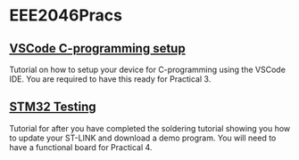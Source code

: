 # EEE2046Pracs

## [VSCode C-programming setup](https://github.com/Agi23/EEE2046Pracs/tree/main/C-programming)
Tutorial on how to setup your device for C-programming using the VSCode IDE. You are required to have this ready for Practical 3.
## [STM32 Testing](https://github.com/Agi23/EEE2046Pracs/tree/main/STM32)
Tutorial for after you have completed the soldering tutorial showing you how to update your ST-LINK and download a demo program. You will need to have a functional board for Practical 4.
